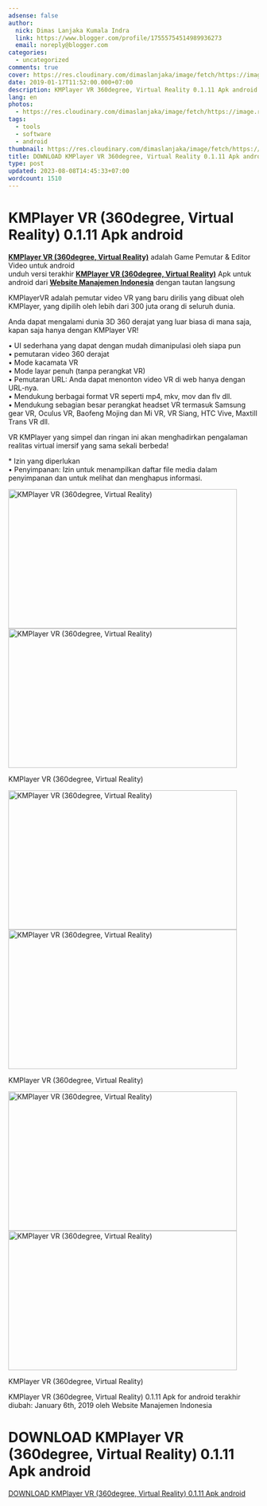 ```yaml
---
adsense: false
author:
  nick: Dimas Lanjaka Kumala Indra
  link: https://www.blogger.com/profile/17555754514989936273
  email: noreply@blogger.com
categories:
  - uncategorized
comments: true
cover: https://res.cloudinary.com/dimaslanjaka/image/fetch/https://image.revdl.com/2018/kmplayer-vr-360degree-virtual-reality-1.png
date: 2019-01-17T11:52:00.000+07:00
description: KMPlayer VR 360degree, Virtual Reality 0.1.11 Apk android
lang: en
photos:
  - https://res.cloudinary.com/dimaslanjaka/image/fetch/https://image.revdl.com/2018/kmplayer-vr-360degree-virtual-reality-1.png
tags:
  - tools
  - software
  - android
thumbnail: https://res.cloudinary.com/dimaslanjaka/image/fetch/https://image.revdl.com/2018/kmplayer-vr-360degree-virtual-reality-1.png
title: DOWNLOAD KMPlayer VR 360degree, Virtual Reality 0.1.11 Apk android
type: post
updated: 2023-08-08T14:45:33+07:00
wordcount: 1510
---
```


<h1 for="title"> <span class="notranslate"> KMPlayer VR (360degree, Virtual Reality) 0.1.11 Apk android</span> </h1>  <div>  <div class="post_content entry-content">  <p> <span class="notranslate"> <a href="https://webmanajemen.com/" class="notranslate"><strong><span class="notranslate">KMPlayer VR (360degree, Virtual Reality)</span></strong></a> adalah Game Pemutar &amp; Editor Video untuk android</span> <br><span class="notranslate"> unduh versi terakhir <strong><a href="https://webmanajemen.com/" class="notranslate"><span class="notranslate">KMPlayer VR (360degree, Virtual Reality)</span></a></strong> Apk untuk android dari <strong><a href="https://webmanajemen.com/" class="notranslate">Website Manajemen Indonesia</a></strong> dengan tautan langsung</span> </p>  <p> <span class="notranslate"> KMPlayerVR adalah pemutar video VR yang baru dirilis yang dibuat oleh KMPlayer, yang dipilih oleh lebih dari 300 juta orang di seluruh dunia.</span> </p>  <p> <span class="notranslate"> Anda dapat mengalami dunia 3D 360 derajat yang luar biasa di mana saja, kapan saja hanya dengan KMPlayer VR!</span> </p>  <p> <span class="notranslate"> • UI sederhana yang dapat dengan mudah dimanipulasi oleh siapa pun</span> <br><span class="notranslate"> • pemutaran video 360 derajat</span> <br><span class="notranslate"> • Mode kacamata VR</span> <br><span class="notranslate"> • Mode layar penuh (tanpa perangkat VR)</span> <br><span class="notranslate"> • Pemutaran URL: Anda dapat menonton video VR di web hanya dengan URL-nya.</span> <br><span class="notranslate"> • Mendukung berbagai format VR seperti mp4, mkv, mov dan flv dll.</span> <br><span class="notranslate"> • Mendukung sebagian besar perangkat headset VR termasuk Samsung gear VR, Oculus VR, Baofeng Mojing dan Mi VR, VR Siang, HTC Vive, Maxtill Trans VR dll.</span> </p>  <p> <span class="notranslate"> VR KMPlayer yang simpel dan ringan ini akan menghadirkan pengalaman realitas virtual imersif yang sama sekali berbeda!</span> </p>  <p> <span class="notranslate"> * Izin yang diperlukan</span> <br><span class="notranslate"> • Penyimpanan: Izin untuk menampilkan daftar file media dalam penyimpanan dan untuk melihat dan menghapus informasi.</span> </p>  <div class="wp-caption aligncenter"> <a href="https://webmanajemen.com/" class="notranslate"><img data-cfsrc="https://image.revdl.com/2018/kmplayer-vr-360degree-virtual-reality-1.png" alt="KMPlayer VR (360degree, Virtual Reality)" width="460" height="280" src="https://res.cloudinary.com/dimaslanjaka/image/fetch/https://image.revdl.com/2018/kmplayer-vr-360degree-virtual-reality-1.png"></a> <noscript><img src="https://image.revdl.com/2018/kmplayer-vr-360degree-virtual-reality-1.png" alt="KMPlayer VR (360degree, Virtual Reality)" width="460" height="280"></noscript>  <p class="wp-caption-text"> <span class="notranslate"> KMPlayer VR (360degree, Virtual Reality)</span> </p>  </div>  <div class="wp-caption aligncenter"> <a href="https://webmanajemen.com/" class="notranslate"><img data-cfsrc="https://image.revdl.com/2018/kmplayer-vr-360degree-virtual-reality-2.png" alt="KMPlayer VR (360degree, Virtual Reality)" width="460" height="280" src="https://res.cloudinary.com/dimaslanjaka/image/fetch/https://image.revdl.com/2018/kmplayer-vr-360degree-virtual-reality-2.png"></a> <noscript><img src="https://image.revdl.com/2018/kmplayer-vr-360degree-virtual-reality-2.png" alt="KMPlayer VR (360degree, Virtual Reality)" width="460" height="280"></noscript>  <p class="wp-caption-text"> <span class="notranslate"> KMPlayer VR (360degree, Virtual Reality)</span> </p>  </div>  <div class="wp-caption aligncenter"> <a href="https://webmanajemen.com/" class="notranslate"><img data-cfsrc="https://image.revdl.com/2018/kmplayer-vr-360degree-virtual-reality-3.png" alt="KMPlayer VR (360degree, Virtual Reality)" width="460" height="280" src="https://res.cloudinary.com/dimaslanjaka/image/fetch/https://image.revdl.com/2018/kmplayer-vr-360degree-virtual-reality-3.png"></a> <noscript><img src="https://image.revdl.com/2018/kmplayer-vr-360degree-virtual-reality-3.png" alt="KMPlayer VR (360degree, Virtual Reality)" width="460" height="280"></noscript>  <p class="wp-caption-text"> <span class="notranslate"> KMPlayer VR (360degree, Virtual Reality)</span> </p>  </div>  <p></p>  <div class="hatom-extra"> <span class="notranslate"> <span class="notranslate entry-title">KMPlayer VR (360degree, Virtual Reality) 0.1.11 Apk for android</span> terakhir diubah: <span class="notranslate updated">January 6th, 2019</span> oleh <span class="notranslate author vcard">Website Manajemen Indonesia</span></span> </div>  <div class="clear"></div>  </div>  <h1 for="title" class="notranslate">DOWNLOAD KMPlayer VR (360degree, Virtual Reality) 0.1.11 Apk android</h1>  <div class="w3-center w3-container w3-border notranslate"> <a href="https://dimaslanjaka-storage.000webhostapp.com/revdl.php?download&amp;path=/kmplayer-vr-360degree-virtual-reality-apk-download.html/" target="_blank" class="w3-btn w3-green" rel="noopener noreferer nofollow">DOWNLOAD KMPlayer VR (360degree, Virtual Reality) 0.1.11 Apk android</a> </div>  </div>  <script src="https://codepen.io/dimaslanjaka/pen/aQRrbR.js"></script>